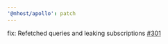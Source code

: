 ```yaml
---
'@nhost/apollo': patch
---
```


fix: Refetched queries and leaking subscriptions [#301](https://github.com/nhost/nhost/issues/301)
